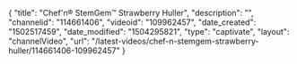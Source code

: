 {
    "title": "Chef'n&reg; StemGem&trade; Strawberry Huller",
    "description": "",
    "channelid": "114661406",
    "videoid": "109962457",
    "date_created": "1502517459",
    "date_modified": "1504295821",
    "type": "captivate",
    "layout": "channelVideo",
    "url": "\/latest-videos\/chef-n-stemgem-strawberry-huller\/114661406-109962457"
}